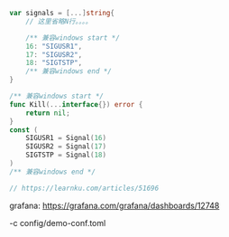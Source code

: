 ``` go
var signals = [...]string{
    // 这里省略N行。。。。

    /** 兼容windows start */
    16: "SIGUSR1",
    17: "SIGUSR2",
    18: "SIGTSTP",
    /** 兼容windows end */
}

/** 兼容windows start */
func Kill(...interface{}) error {
    return nil;
}
const (
    SIGUSR1 = Signal(16)
    SIGUSR2 = Signal(17)
    SIGTSTP = Signal(18)
)
/** 兼容windows end */

// https://learnku.com/articles/51696

```


grafana: https://grafana.com/grafana/dashboards/12748

-c config/demo-conf.toml